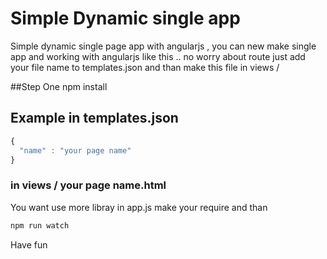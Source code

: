 # Simple Dynamic single app 

Simple dynamic single page app with angularjs , you can new make single app and working with angularjs like this .. no worry about route 
just add your file name to templates.json and than make this file in views /

##Step One npm install 

## Example in templates.json
```javascript
{
  "name" : "your page name"
}
```
### in views / your page name.html

You want use more libray in app.js make your require and than 
```javascript
npm run watch 
```

Have fun



